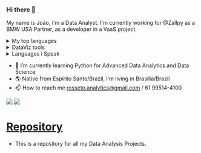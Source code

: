 ### Hi there 👋
My name is João, i'm a Data Analyst. I'm currently working for @Zallpy as a BMW USA Partner, as a developer in a VaaS project.

<details>
<summary>My top languages</summary>

| Level  | Languages |
|--------|-----------|
|Advanced| Python    |
|Advanced| SQL       |


</details>

<details>
<summary>DataViz tools</summary>

| Tools     |
|-----------|
| Power BI  |
| Tableau   |
| Looker    |
| QuickSight|

</details>

<details>
<summary>Languages i Speak</summary>

| Proeficiency | Languages     |
|--------------|---------------|
| Advanced     | English       |
| Native       | Portuguese(BR)|

</details>

- 🌱 I’m currently learning Python for Advanced Data Analytics and Data Science
- :earth_americas: Native from Espírito Santo/Brazil, i'm living in Brasília/Brazil
- 📫 How to reach me rosseto.analytics@gmail.com / 61 99514-4100

<a href = "mailto:rosseto.analytics@gmail.com"><img loading="lazy" src="https://img.shields.io/badge/Gmail-D14836?style=for-the-badge&logo=gmail&logoColor=white" target="_blank"></a> <a href="https://www.linkedin.com/in/joaorosseto//" target="_blank"><img loading="lazy" src="https://img.shields.io/badge/-LinkedIn-%230077B5?style=for-the-badge&logo=linkedin&logoColor=white" target="_blank"></a>   


# [Repository](https://github.com/RossetoAnalytics/Repository)
- This is a repository for all my Data Analysis Projects.

